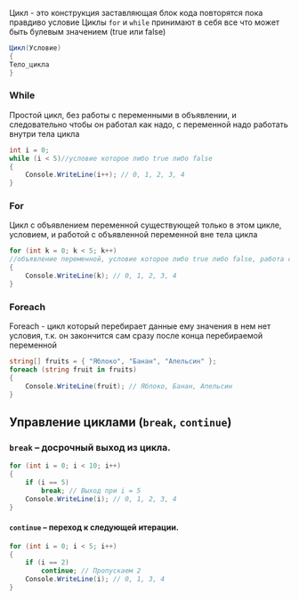 Цикл - это конструкция заставляющая блок кода повторятся пока правдиво условие
Циклы `for` и `while` принимают в себя все что может быть булевым значением (true или false)
```cs
Цикл(Условие)
{
Тело_цикла
}
```

### While
Простой цикл, без работы с переменными в объявлении, и следовательно чтобы он работал как надо, с переменной надо работать внутри тела цикла

```cs
int i = 0;
while (i < 5)//условие которое либо true либо false
{
    Console.WriteLine(i++); // 0, 1, 2, 3, 4
}
```

### For
Цикл с объявлением переменной существующей только в этом цикле, условием, и работой с объявленной переменной вне тела цикла

```cs
for (int k = 0; k < 5; k++)
//объявление переменной, условие которое либо true либо false, работа с переменной
{
    Console.WriteLine(k); // 0, 1, 2, 3, 4
}
```

### Foreach
Foreach - цикл который перебирает данные ему значения
в нем нет условия, т.к. он закончится сам сразу после конца перебираемой переменной
```cs
string[] fruits = { "Яблоко", "Банан", "Апельсин" };
foreach (string fruit in fruits)
{
    Console.WriteLine(fruit); // Яблоко, Банан, Апельсин
}
```

## Управление циклами (`break`, `continue`)

### `break` – досрочный выход из цикла.

```cs
for (int i = 0; i < 10; i++)
{
    if (i == 5)
        break; // Выход при i = 5
    Console.WriteLine(i); // 0, 1, 2, 3, 4
}
```

#### `continue` – переход к следующей итерации.

```cs
for (int i = 0; i < 5; i++)
{
    if (i == 2)
        continue; // Пропускаем 2
    Console.WriteLine(i); // 0, 1, 3, 4
}
```